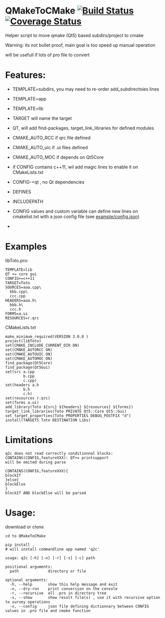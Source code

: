 # QMakeToCMake [![Build Status](https://travis-ci.org/davidtazy/QMake2CMake.svg?branch=master)](https://travis-ci.org/davidtazy/QMake2CMake) [![Coverage Status](https://coveralls.io/repos/github/davidtazy/QMake2CMake/badge.svg?branch=master)](https://coveralls.io/github/davidtazy/QMake2CMake?branch=master)
Helper script to move qmake (Qt5) based subdirs/project to cmake

Warning: its not bullet proof, 
main goal is too speed up manual operation 

will be usefull if lots of pro file to convert

# Features:
- TEMPLATE=subdirs,  you may need to re-order add_subdirectoies lines
- TEMPLATE=app 
- TEMPLATE=lib
- TARGET will name the target 
- QT, will add find-packages, target_link_libraries for defined modules
- CMAKE_AUTO_RCC if qrc file defined
- CMAKE_AUTO_uic if .ui files defined
- CMAKE_AUTO_MOC if depends on Qt5Core

- if CONFIG contains c++11, wil add magic lines to enable it on CMakeLists.txt
- CONFIG-=qt , no Qt dependencies
- DEFINES
- INCLUDEPATH
- CONFIG values and custom variable can define new lines on cmakelist.txt with a json config file (see [example/config.json](example/config.json))
- 
# Examples

libToto.pro:
```
TEMPLATE=lib
QT += core gui
CONFIG+=c++11
TARGET=Toto
SOURCES=aaa.cpp\
  bbb.cpp\
  ccc.cpp
HEADERS=aaa.h\
  bbb.h\
  ccc.h
FORMS=a.ui
RESOURCES=r.qrc
```
CMakeLists.txt
```
make_minimum_required(VERSION 3.0.0 )
project(libToto)
set(CMAKE_INCLUDE_CURRENT_DIR ON)
set(CMAKE_AUTORCC ON)
set(CMAKE_AUTOUIC ON)
set(CMAKE_AUTOMOC ON)
find_package(Qt5Core)
find_package(Qt5Gui)
set(src a.cpp
        b.cpp
        c.cpp)
set(headers a.h
        b.h
        c.h)
set(resources r.qrc)
set(forms a.ui)
add_library(Toto ${src} ${headers} ${resources} ${forms})
target_link_libraries(Toto PRIVATE Qt5::Core Qt5::Gui)
set_target_properties(Toto PROPERTIES DEBUG_POSTFIX "d")
install(TARGETS Toto DESTINATION Libs)
```
# Limitations

```
q2c does not read correctly conditionnal blocks:
CONTAINS(CONFIG,featureXXX): QT+= printsupport
will be omited during parse

CONTAINS(CONFIG,featureXXX){
blockIf
}else{
blockElse
}
blockIf AND blockElse will be parsed 
```

# Usage:

download or clone
```
cd to QMakeToCMake

pip install .
# will install commandline app named 'q2c'

usage: q2c [-h] [-n] [-r] [-s] [-c] path

positional arguments:
  path             directory or file

optional arguments:
  -h, --help       show this help message and exit
  -n, --dry-run    print conversion on the console
  -r, --recursive  all .pro in directory tree
  -s, --show       show result file(s) , use it with recursive option to survey operations
  -s, --config     json file defining dictionnary between CONFIG values in .pro file and cmake function
```
